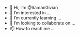 - 👋 Hi, I’m @SamanGivian
- 👀 I’m interested in ...
- 🌱 I’m currently learning ...
- 💞️ I’m looking to collaborate on ...
- 📫 How to reach me ...

<!---
samgivian/samgivian is a ✨ special ✨ repository because its `README.md` (this file) appears on your GitHub profile.
You can click the Preview link to take a look at your changes.
--->
